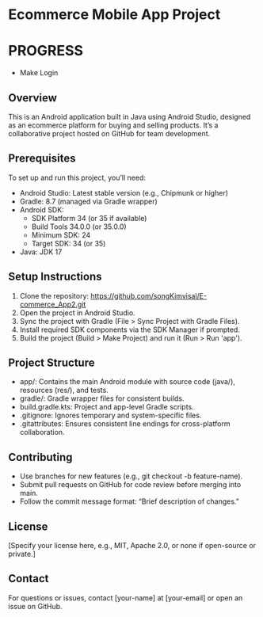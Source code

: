 # Ecommerce Mobile App Project

# PROGRESS
- Make Login

## Overview
This is an Android application built in Java using Android Studio, designed as an ecommerce platform for buying and selling products. It’s a collaborative project hosted on GitHub for team development.

## Prerequisites
To set up and run this project, you’ll need:

- Android Studio: Latest stable version (e.g., Chipmunk or higher)
- Gradle: 8.7 (managed via Gradle wrapper)
- Android SDK:
    - SDK Platform 34 (or 35 if available)
    - Build Tools 34.0.0 (or 35.0.0)
    - Minimum SDK: 24
    - Target SDK: 34 (or 35)
- Java: JDK 17

## Setup Instructions
1. Clone the repository: https://github.com/songKimvisal/E-commerce_App2.git
2. Open the project in Android Studio.
3. Sync the project with Gradle (File > Sync Project with Gradle Files).
4. Install required SDK components via the SDK Manager if prompted.
5. Build the project (Build > Make Project) and run it (Run > Run 'app').

## Project Structure
- app/: Contains the main Android module with source code (java/), resources (res/), and tests.
- gradle/: Gradle wrapper files for consistent builds.
- build.gradle.kts: Project and app-level Gradle scripts.
- .gitignore: Ignores temporary and system-specific files.
- .gitattributes: Ensures consistent line endings for cross-platform collaboration.

## Contributing
- Use branches for new features (e.g., git checkout -b feature-name).
- Submit pull requests on GitHub for code review before merging into main.
- Follow the commit message format: “Brief description of changes.”

## License
[Specify your license here, e.g., MIT, Apache 2.0, or none if open-source or private.]

## Contact
For questions or issues, contact [your-name] at [your-email] or open an issue on GitHub.